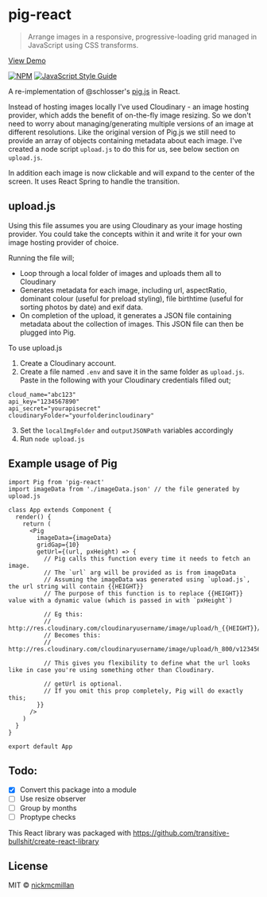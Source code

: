 # pig-react

> Arrange images in a responsive, progressive-loading grid managed in JavaScript using CSS transforms.

[View Demo](https://pigreact.netlify.com/)

[![NPM](https://img.shields.io/npm/v/pig-react.svg)](https://www.npmjs.com/package/pig-react) [![JavaScript Style Guide](https://img.shields.io/badge/code_style-standard-brightgreen.svg)](https://standardjs.com)


A re-implementation of @schlosser's [pig.js](https://github.com/schlosser/pig.js/) in React.

Instead of hosting images locally I've used Cloudinary - an image hosting provider, which adds the benefit of on-the-fly image resizing. So we don't need to worry about managing/generating multiple versions of an image at different resolutions. Like the original version of Pig.js we still need to provide an array of objects containing metadata about each image. I've created a node script `upload.js` to do this for us, see below section on `upload.js`.

In addition each image is now clickable and will expand to the center of the screen. It uses React Spring to handle the transition.


## upload.js
Using this file assumes you are using Cloudinary as your image hosting provider. You could take the concepts within it and write it for your own image hosting provider of choice.

Running the file will;
* Loop through a local folder of images and uploads them all to Cloudinary
* Generates metadata for each image, including url, aspectRatio, dominant colour (useful for preload styling), file birthtime (useful for sorting photos by date) and exif data.
* On completion of the upload, it generates a JSON file containing metadata about the collection of images. This JSON file can then be plugged into Pig.

To use upload.js
1. Create a Cloudinary account. 
1. Create a file named `.env` and save it in the same folder as `upload.js`. Paste in the following with your Cloudinary credentials filled out;
```
cloud_name="abc123"
api_key="1234567890"
api_secret="yourapisecret"
cloudinaryFolder="yourfolderincloudinary"
```

3. Set the `localImgFolder` and `outputJSONPath` variables accordingly
1. Run `node upload.js`

## Example usage of Pig

```
import Pig from 'pig-react'
import imageData from './imageData.json' // the file generated by upload.js

class App extends Component {
  render() {
    return (
      <Pig
        imageData={imageData}
        gridGap={10}
        getUrl={(url, pxHeight) => {
          // Pig calls this function every time it needs to fetch an image.
          // The `url` arg will be provided as is from imageData
          // Assuming the imageData was generated using `upload.js`, the url string will contain {{HEIGHT}}
          // The purpose of this function is to replace {{HEIGHT}} value with a dynamic value (which is passed in with `pxHeight`)

          // Eg this:
          // http://res.cloudinary.com/cloudinaryusername/image/upload/h_{{HEIGHT}}/v12345678/cloudinaryfolder/image.jpg
          // Becomes this:
          // http://res.cloudinary.com/cloudinaryusername/image/upload/h_800/v12345678/cloudinaryfolder/image.jpg
          
          // This gives you flexibility to define what the url looks like in case you're using something other than Cloudinary.

          // getUrl is optional.
          // If you omit this prop completely, Pig will do exactly this;
        }}
      />
    )
  }
}

export default App
```


## Todo: 
- [x] Convert this package into a module
- [ ] Use resize observer
- [ ] Group by months
- [ ] Proptype checks

This React library was packaged with https://github.com/transitive-bullshit/create-react-library

## License

MIT © [nickmcmillan](https://github.com/nickmcmillan)
